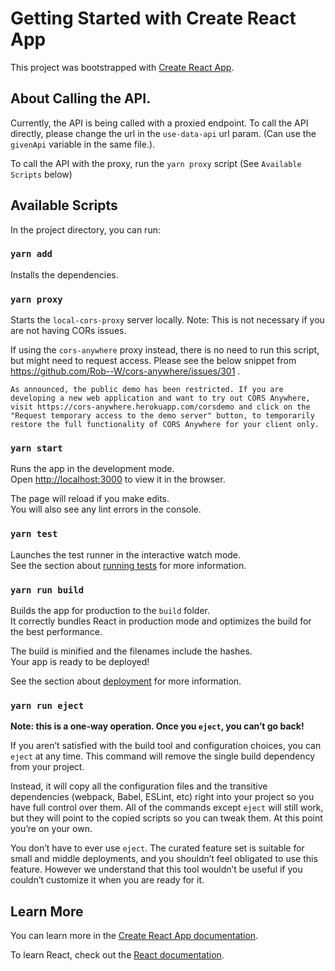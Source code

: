 # Getting Started with Create React App

This project was bootstrapped with [Create React App](https://github.com/facebook/create-react-app).

## About Calling the API.

Currently, the API is being called with a proxied endpoint. To call the API directly, please change the url in the `use-data-api` url param. (Can use the `givenApi` variable in the same file.).

To call the API with the proxy, run the `yarn proxy` script (See `Available Scripts` below)

## Available Scripts

In the project directory, you can run:

### `yarn add`
Installs the dependencies.

### `yarn proxy`
Starts the `local-cors-proxy` server locally.
Note: This is not necessary if you are not having CORs issues. 

If using the `cors-anywhere` proxy instead, there is no need to run this script, but might need to request access. Please see the below snippet from https://github.com/Rob--W/cors-anywhere/issues/301 .
```
As announced, the public demo has been restricted. If you are developing a new web application and want to try out CORS Anywhere, visit https://cors-anywhere.herokuapp.com/corsdemo and click on the "Request temporary access to the demo server" button, to temporarily restore the full functionality of CORS Anywhere for your client only.
```

### `yarn start`

Runs the app in the development mode.\
Open [http://localhost:3000](http://localhost:3000) to view it in the browser.

The page will reload if you make edits.\
You will also see any lint errors in the console.

### `yarn test`

Launches the test runner in the interactive watch mode.\
See the section about [running tests](https://facebook.github.io/create-react-app/docs/running-tests) for more information.

### `yarn run build`

Builds the app for production to the `build` folder.\
It correctly bundles React in production mode and optimizes the build for the best performance.

The build is minified and the filenames include the hashes.\
Your app is ready to be deployed!

See the section about [deployment](https://facebook.github.io/create-react-app/docs/deployment) for more information.

### `yarn run eject`

**Note: this is a one-way operation. Once you `eject`, you can’t go back!**

If you aren’t satisfied with the build tool and configuration choices, you can `eject` at any time. This command will remove the single build dependency from your project.

Instead, it will copy all the configuration files and the transitive dependencies (webpack, Babel, ESLint, etc) right into your project so you have full control over them. All of the commands except `eject` will still work, but they will point to the copied scripts so you can tweak them. At this point you’re on your own.

You don’t have to ever use `eject`. The curated feature set is suitable for small and middle deployments, and you shouldn’t feel obligated to use this feature. However we understand that this tool wouldn’t be useful if you couldn’t customize it when you are ready for it.

## Learn More

You can learn more in the [Create React App documentation](https://facebook.github.io/create-react-app/docs/getting-started).

To learn React, check out the [React documentation](https://reactjs.org/).

